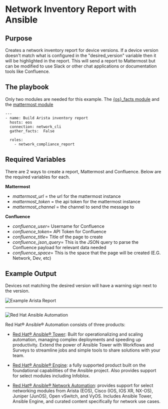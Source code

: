 # Network Inventory Report with Ansible

## Purpose

Creates a network inventory report for device versions. If a device version doesn't match what is configured in the "desired_version" variable then it will be highlighted in the report. This will send a report to Mattermost but can be modified to use Slack or other chat applications or documentation tools like Confluence.

## The playbook

Only two modules are needed for this example. The [{os}\_facts module][1] and
the [mattermost module][5]

```
---
- name: Build Arista inventory report
  hosts: eos
  connection: network_cli
  gather_facts:  False

  roles:
    - network_compliance_report
```

## Required Variables

There are 2 ways to create a report, Mattermost and Confluence. Below are the required variables for each.

**Mattermost**

- _mattermost_url_ = the url for the mattermost instance
- _mattermost_token_ = the api token for the mattermost instance
- _mattermost_channel_ = the channel to send the message to

**Confluence**

- _confluence_user_= Username for Confluence
- _confluence_token_= API Token for Confluence
- _confluence_title_= Title of the page to create
- _confluence_json_query_= This is the JSON query to parse the Confluence payload for relevant data needed
- _confluence_space_= This is the space that the page will be created (E.G. Network, Dev, etc)

## Example Output

Devices not matching the desired version will have a warning sign next to the version.

![Example Arista Report](https://i.imgur.com/hQoAALw.png)

---

![Red Hat Ansible Automation][6]

Red Hat® Ansible® Automation consists of three products:

- [Red Hat® Ansible® Tower][7]: Built for operationalizing and scaling
  automation, managing complex deployments and speeding up productivity. Extend
  the power of Ansible Tower with Workflows and Surveys to streamline jobs and
  simple tools to share solutions with your team.

- [Red Hat® Ansible® Engine][8]: a fully supported product built on the
  foundational capabilities of the Ansible project. Also provides support for
  select modules including Infoblox.

- [Red Hat® Ansible® Network Automation][9]: provides support for select
  networking modules from Arista (EOS), Cisco (IOS, IOS XR, NX-OS), Juniper
  (JunOS), Open vSwitch, and VyOS. Includes Ansible Tower, Ansible Engine, and
  curated content specifically for network use cases.

[1]: http://docs.ansible.com/ansible/latest/nxos_facts_module.html
[2]: http://docs.ansible.com/ansible/latest/list_of_network_modules.html
[3]: images/htmlreport.png
[4]: http://docs.ansible.com/ansible/latest/ios_facts_module.html
[5]: http://docs.ansible.com/ansible/latest/template_module.html
[6]: images/rh-ansible-automation.png
[7]: https://www.ansible.com/tower
[8]: https://www.ansible.com/ansible-engine
[9]: https://www.ansible.com/networking
